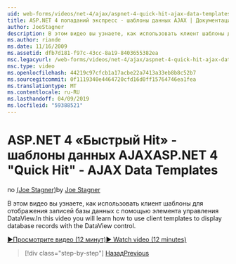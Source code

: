 ```yaml
---
uid: web-forms/videos/net-4/ajax/aspnet-4-quick-hit-ajax-data-templates
title: ASP.NET 4 попаданий экспресс - шаблоны данных AJAX | Документация Майкрософт
author: JoeStagner
description: В этом видео вы узнаете, как использовать клиент шаблоны для отображения записей базы данных с помощью элемента управления DataView.
ms.author: riande
ms.date: 11/16/2009
ms.assetid: dfb7d181-f97c-43cc-8a19-8403655382ea
msc.legacyurl: /web-forms/videos/net-4/ajax/aspnet-4-quick-hit-ajax-data-templates
msc.type: video
ms.openlocfilehash: 44219c97cfcb1a17acbe22a7413a33eb8b8c52b7
ms.sourcegitcommit: 0f1119340e4464720cfd16d0ff15764746ea1fea
ms.translationtype: MT
ms.contentlocale: ru-RU
ms.lasthandoff: 04/09/2019
ms.locfileid: "59388521"
---
```

# <a name="aspnet-4-quick-hit---ajax-data-templates"></a><span data-ttu-id="6278e-103">ASP.NET 4 «Быстрый Hit» - шаблоны данных AJAX</span><span class="sxs-lookup"><span data-stu-id="6278e-103">ASP.NET 4 "Quick Hit" - AJAX Data Templates</span></span>

<span data-ttu-id="6278e-104">по [(Joe Stagner)](https://github.com/JoeStagner)</span><span class="sxs-lookup"><span data-stu-id="6278e-104">by [Joe Stagner](https://github.com/JoeStagner)</span></span>

<span data-ttu-id="6278e-105">В этом видео вы узнаете, как использовать клиент шаблоны для отображения записей базы данных с помощью элемента управления DataView.</span><span class="sxs-lookup"><span data-stu-id="6278e-105">In this video you will learn how to use client templates to display database records with the DataView control.</span></span> 

[<span data-ttu-id="6278e-106">&#9654;Просмотрите видео (12 минут)</span><span class="sxs-lookup"><span data-stu-id="6278e-106">&#9654; Watch video (12 minutes)</span></span>](https://channel9.msdn.com/Blogs/ASP-NET-Site-Videos/aspnet-4-quick-hit-ajax-data-templates)

> [!div class="step-by-step"]
> [<span data-ttu-id="6278e-107">Назад</span><span class="sxs-lookup"><span data-stu-id="6278e-107">Previous</span></span>](aspnet-4-quick-hit-jquery-syntax-for-microsoft-ajax.md)

